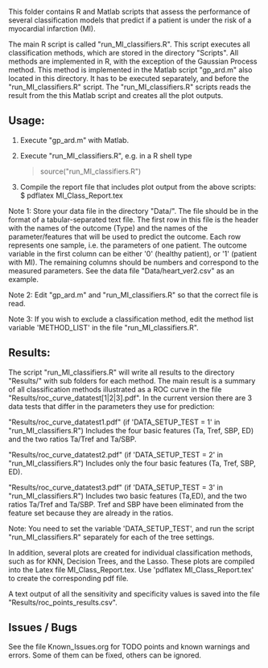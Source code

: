 

This folder contains R and Matlab scripts that assess the performance of several classification models that predict if a patient is under the risk of a myocardial infarction (MI).

The main R script is called "run_MI_classifiers.R". This script executes all classification methods, which are stored in the directory "Scripts". All methods are implemented in R, with the exception of the Gaussian Process method. This method is implemented in the Matlab script "gp_ard.m" also located in this directory. It has to be executed separately, and before the "run_MI_classifiers.R" script. The "run_MI_classifiers.R" scripts reads the result from the this Matlab script and creates all the plot outputs.

Usage:
---------

1. Execute "gp_ard.m" with Matlab.

2. Execute "run_MI_classifiers.R", e.g. in a R shell type 
   > source("run_MI_classifiers.R") 

3. Compile the report file that includes plot output from the above scripts:
   $ pdflatex MI_Class_Report.tex

Note 1: Store your data file in the directory "Data/". The file should be in the format of a tabular-separated text file. 
   The first row in this file is the header with the names of the outcome (Type) and the names of the  parameter/features that will be used to predict the outcome.
   Each row represents one sample, i.e. the parameters of one patient. 
   The outcome variable in the first column can be either '0' (healthy patient), or '1' (patient with MI).
   The remaining columns should be numbers and correspond to the measured parameters. See the data file "Data/heart_ver2.csv" as an example.

Note 2: Edit "gp_ard.m" and "run_MI_classifiers.R" so that the correct file is read.

Note 3: If you wish to exclude a classification method, edit the method list variable 'METHOD_LIST' in the file "run_MI_classifiers.R".  



Results:
----------

The script "run_MI_classifiers.R" will write all results to the directory "Results/" with sub folders for each method. 
The main result is a summary of all classification methods illustrated as a ROC curve in the file "Results/roc_curve_datatest[1|2|3].pdf". 
In the current version there are 3 data tests that differ in the parameters they use for prediction:

"Results/roc_curve_datatest1.pdf"  (if 'DATA_SETUP_TEST = 1' in "run_MI_classifiers.R")
				   Includes the four basic features (Ta, Tref, SBP, ED) and the two ratios Ta/Tref and Ta/SBP.

"Results/roc_curve_datatest2.pdf"  (if 'DATA_SETUP_TEST = 2' in "run_MI_classifiers.R")
				   Includes only the four basic features (Ta, Tref, SBP, ED).

"Results/roc_curve_datatest3.pdf"  (if 'DATA_SETUP_TEST = 3' in "run_MI_classifiers.R")
				   Includes two basic features (Ta,ED), and the two ratios Ta/Tref and Ta/SBP. 
				   Tref and SBP have been eliminated from the feature set because they are already in the ratios.

Note: You need to set the variable 'DATA_SETUP_TEST', and run the script "run_MI_classifiers.R" separately for each of the tree settings.

In addition, several plots are created for individual classification methods, such as for KNN, Decision Trees, and the Lasso. 
These plots are compiled into the Latex file MI_Class_Report.tex. Use 'pdflatex MI_Class_Report.tex' to create the corresponding pdf file.

A text output of all the sensitivity and specificity values is saved into the file "Results/roc_points_results.csv". 


Issues / Bugs
---------------

See the file Known_Issues.org for TODO points and known warnings and errors. Some of them can be fixed, others can be ignored.

